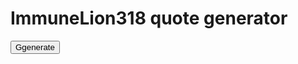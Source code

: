 # ImmuneLion318 quote generator

<button onclick="generate()">Ggenerate</button>

<p id="quote"></p>

<script>
  function generate(){
    array = ["Imagine Linkvertise On Something Like This",
"Any .Net Disassembler",
"Can Easily View",
"I Have A Lot Of Features",
"We Want Money",
"People Get Good Experience",
"I Own My Own Executor",
"I Friends With The Owner",
"I Found You're Github",
"You Do Realize I'm From Wrd?",
"I Think That Code Is Pasted Tho",
"For Small Key Sys",
"This Is You're Github One Btw",
"2 Linkvertise",
"30 Seconds -> 3 Day Key",
"Why You Have A Module Class",
"Don't Specify Browser",
"Or Should Atleast",
"Bloxlink Make Me Wanna Die",
"You == Not Smart",
"Otherwise Don't Be Retarded About It",
"Most Of The Time Executors Aren't The Reason",
"You Are So Retarded",
"It Genuinely Hurts",
"Fluxus Is Also Detected",
"Ah Yes So According To You Then",
"Wrd Api == Fluxus Dumbass",
"Don't Try And Act Smarter Lmao",
"And Btw I Run Mod On Wrd And Have An Executor On Its Front Page",
"Wrd Is A Community Not A Exploit",
"Tell Me When You Can Do Better Than Me",
"Might Be A Few Years",
"Also Cringe Name Azula.cs Bet You Don't Even Know C# Basic's",
"Wtf You Saying Wad For",
"Its So Trash I've Made Money From Nihon And Got 180k Downloads",
"You And Any Other Random Retard Who Dislikes Nihon",
"But Again If You Ever Can Compete With Me In C# Lmk",
"Otherwise Don't Talk Shit About Stuff You Can't Even Comprehend",
"So Low I Bought A 300$ Oculus Quest 2",
"And A 1k$ PC With The Money",
"How About You Make Something Hire Tier Then",
"I Honestly Don't Care",
"Our Custom Dll Is In The Works We Haven't Released",
"You Retarded Or Something",
"You Want Me To Go Down A List Of Functions",
"This Is Nihon's Custom Dll",
"Try You're Hand At Making That Then",
"Literally You Can't Even Get Close To A Print Sploit Let Alone Comprehend How Retarded You Are Acting To Someone Who Has Some Semblance Of What Their Doing",
"Explain How To Make HookFunction",
"Lol Totally This Is Hilarious",
"Absolute Brainlets",
"Wearedevs Is Where Pluto Was Posted Lmao",
"This Man Said It Was A Virus",
"I Just Done The Linkvertise And Posted His Full Download",
"Obviously You've Never Heard Of Me I Won't Waste My Time With You",
"You're Like "Intimidation" Tactics Or Whatever Won't Work I'll Avoid That Retard For Now",
"Not Really Scared Just Don't Care",
"Imagine Being Friends With ToString The Guy Banned From V3rm For Ratting",
"Idc About You're Opinion",
"Wasting Time Tryna Insult Me",
"Cope Harder Crashes Only On Retards",
"Not Counting Bit Lib And Drawing",
"Enough To Run Some Pretty Good Shit",
"A Lot Of People Make The Same Mistake When They Join",
"I Wouldn't Use One If You Have No Features To Back Up One To Use",
"And Then No One Hardly Ends Up Downloading Their Stuff Cause Its Just Generic Like The Rest",
"Jump In For The Money I Learned Fast When I Joined You Can't Immediately Go For Money",
"It Don't Work Like That, You Need To Have A Pretty Solid Executor Or Even A Custom Dll Before You Should Do Ads Cause Then There Is A Reason To Go Through The Ad For It"
]
    var chosen = array[Math.floor(Math.random()*array.length)];
  
    document.getElementById("quote").innerHTML = chosen
  }
</script>
